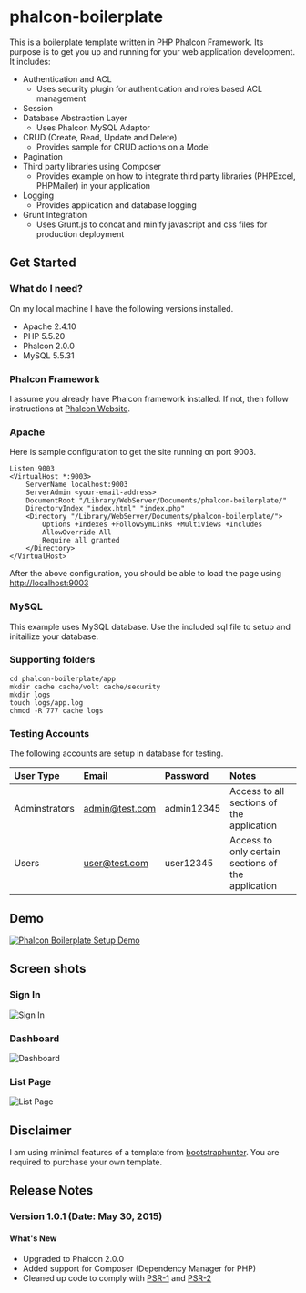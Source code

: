 # phalcon-boilerplate
This is a boilerplate template written in PHP Phalcon Framework. Its purpose is to get you up and running for your web application development. It includes:

* Authentication and ACL
    * Uses security plugin for authentication and roles based ACL management
* Session
* Database Abstraction Layer
    * Uses Phalcon MySQL Adaptor
* CRUD (Create, Read, Update and Delete)
    * Provides sample for CRUD actions on a Model
* Pagination
* Third party libraries using Composer
    * Provides example on how to integrate third party libraries (PHPExcel, PHPMailer) in your application
* Logging
    * Provides application and database logging
* Grunt Integration
    * Uses Grunt.js to concat and minify javascript and css files for production deployment

## Get Started
### What do I need?
On my local machine I have the following versions installed.
* Apache 2.4.10
* PHP 5.5.20
* Phalcon 2.0.0
* MySQL 5.5.31

### Phalcon Framework
I assume you already have Phalcon framework installed. If not, then follow instructions at [Phalcon Website](http://phalconphp.com).

### Apache
Here is sample configuration to get the site running on port 9003.

    Listen 9003
    <VirtualHost *:9003>
        ServerName localhost:9003
        ServerAdmin <your-email-address>
        DocumentRoot "/Library/WebServer/Documents/phalcon-boilerplate/"
        DirectoryIndex "index.html" "index.php"
        <Directory "/Library/WebServer/Documents/phalcon-boilerplate/">
            Options +Indexes +FollowSymLinks +MultiViews +Includes
            AllowOverride All
            Require all granted
        </Directory>
    </VirtualHost>

After the above configuration, you should be able to load the page using [http://localhost:9003](http://localhost:9003)

### MySQL
This example uses MySQL database. Use the included sql file to setup and initailize your database.

### Supporting folders
```
cd phalcon-boilerplate/app
mkdir cache cache/volt cache/security
mkdir logs
touch logs/app.log
chmod -R 777 cache logs
```

### Testing Accounts

The following accounts are setup in database for testing.

| User Type | Email | Password | Notes |
| :-------- | :---- | :------- | :---- |
| Adminstrators | admin@test.com | admin12345 | Access to all sections of the application |
| Users | user@test.com | user12345 | Access to only certain sections of the application |

## Demo
[![Phalcon Boilerplate Setup Demo](http://img.youtube.com/vi/o77tm09LJwM/0.jpg)](http://www.youtube.com/watch?v=o77tm09LJwM)

## Screen shots

### Sign In
![Sign In](https://raw.github.com/enajeeb/phalcon-boilerplate/master/public/img/app/screenshot-login-page.png)

### Dashboard
![Dashboard](https://raw.github.com/enajeeb/phalcon-boilerplate/master/public/img/app/screenshot-dashboard.png)

### List Page
![List Page](https://raw.github.com/enajeeb/phalcon-boilerplate/master/public/img/app/screenshot-list-page.png)

## Disclaimer
I am using minimal features of a template from [bootstraphunter](https://bootstraphunter.com). You are required to purchase your own template.

## Release Notes
### Version 1.0.1 (Date: May 30, 2015)

#### What's New
* Upgraded to Phalcon 2.0.0
* Added support for Composer (Dependency Manager for PHP)
* Cleaned up code to comply with [PSR-1](http://www.php-fig.org/psr/psr-1/) and [PSR-2](http://www.php-fig.org/psr/psr-2/)